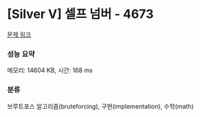# [Silver V] 셀프 넘버 - 4673 

[문제 링크](https://www.acmicpc.net/problem/4673) 

### 성능 요약

메모리: 14604 KB, 시간: 168 ms

### 분류

브루트포스 알고리즘(bruteforcing), 구현(implementation), 수학(math)

